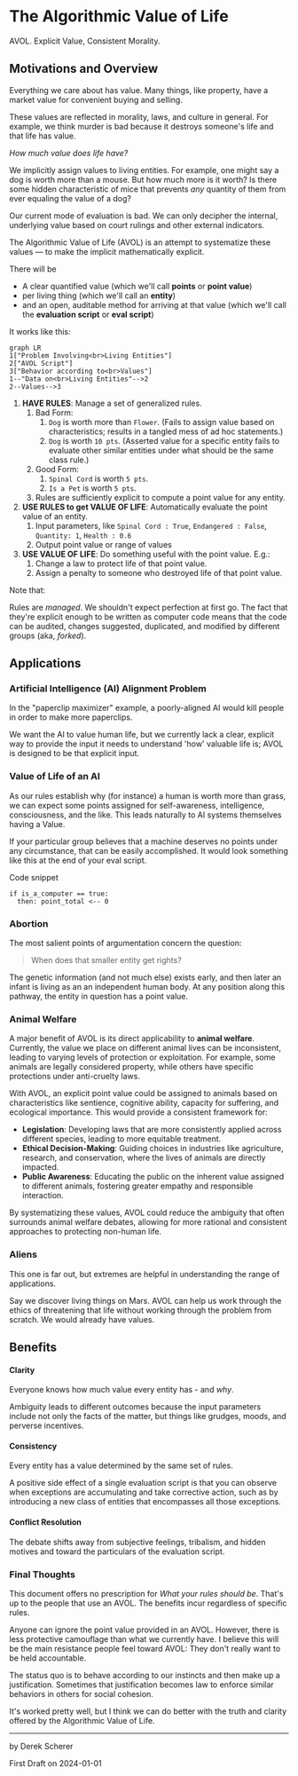 # The Algorithmic Value of Life

AVOL. Explicit Value, Consistent Morality.

## Motivations and Overview

Everything we care about has value. Many things, like property, have a market value for convenient buying and selling.

These values are reflected in morality, laws, and culture in general. For example, we think murder is bad because it destroys someone's life and that life has value.

*How much value does life have?*

We implicitly assign values to living entities. For example, one might say a dog is worth more than a mouse. But how much more is it worth? Is there some hidden characteristic of mice that prevents *any* quantity of them from ever equaling the value of a dog?

Our current mode of evaluation is bad. We can only decipher the internal, underlying value based on court rulings and other external indicators.

The Algorithmic Value of Life (AVOL) is an attempt to systematize these values — to make the implicit mathematically explicit.

There will be
- A clear quantified value (which we'll call **points** or **point value**)
- per living thing (which we'll call an **entity**)
- and an open, auditable method for arriving at that value (which we'll call the **evaluation script** or **eval script**)

It works like this:

```mermaid
graph LR
1["Problem Involving<br>Living Entities"]
2["AVOL Script"]
3["Behavior according to<br>Values"]
1--"Data on<br>Living Entities"-->2
2--Values-->3
````

1. **HAVE RULES**: Manage a set of generalized rules.
	1. Bad Form:
		1. `Dog` is worth more than `Flower`. (Fails to assign value based on characteristics; results in a tangled mess of ad hoc statements.)
		2. `Dog` is worth `10 pts`. (Asserted value for a specific entity fails to evaluate other similar entities under what should be the same class rule.)
	2. Good Form:
		1. `Spinal Cord` is worth `5 pts`.
		2. `Is a Pet` is worth `5 pts`.
	3. Rules are sufficiently explicit to compute a point value for any entity.
2. **USE RULES to get VALUE OF LIFE**: Automatically evaluate the point value of an entity.
	1. Input parameters, like `Spinal Cord : True`, `Endangered : False`, `Quantity: 1`, `Health : 0.6`
	2. Output point value or range of values
3. **USE VALUE OF LIFE**: Do something useful with the point value. E.g.:
	1. Change a law to protect life of that point value.
	2. Assign a penalty to someone who destroyed life of that point value.


Note that:

Rules are *managed*. We shouldn't expect perfection at first go. The fact that they're explicit enough to be written as computer code means that the code can be audited, changes suggested, duplicated, and modified by different groups (aka, *forked*).



## Applications

### Artificial Intelligence (AI) Alignment Problem

In the "paperclip maximizer" example, a poorly-aligned AI would kill people in order to make more paperclips.

We want the AI to value human life, but we currently lack a clear, explicit way to provide the input it needs to understand 'how' valuable life is; AVOL is designed to be that explicit input.

### Value of Life of an AI

As our rules establish why (for instance) a human is worth more than grass, we can expect some points assigned for self-awareness, intelligence, consciousness, and the like. This leads naturally to AI systems themselves having a Value.

If your particular group believes that a machine deserves no points under any circumstance, that can be easily accomplished. It would look something like this at the end of your eval script.

Code snippet

```
if is_a_computer == true:
  then: point_total <-- 0
```

### Abortion

The most salient points of argumentation concern the question:

> When does that smaller entity get rights?

The genetic information (and not much else) exists early, and then later an infant is living as an an independent human body. At any position along this pathway, the entity in question has a point value.

### Animal Welfare

A major benefit of AVOL is its direct applicability to **animal welfare**. Currently, the value we place on different animal lives can be inconsistent, leading to varying levels of protection or exploitation. For example, some animals are legally considered property, while others have specific protections under anti-cruelty laws.

With AVOL, an explicit point value could be assigned to animals based on characteristics like sentience, cognitive ability, capacity for suffering, and ecological importance. This would provide a consistent framework for:

- **Legislation**: Developing laws that are more consistently applied across different species, leading to more equitable treatment.
- **Ethical Decision-Making**: Guiding choices in industries like agriculture, research, and conservation, where the lives of animals are directly impacted.
- **Public Awareness**: Educating the public on the inherent value assigned to different animals, fostering greater empathy and responsible interaction.

By systematizing these values, AVOL could reduce the ambiguity that often surrounds animal welfare debates, allowing for more rational and consistent approaches to protecting non-human life.

### Aliens

This one is far out, but extremes are helpful in understanding the range of applications.

Say we discover living things on Mars. AVOL can help us work through the ethics of threatening that life without working through the problem from scratch. We would already have values.


## Benefits

#### Clarity

Everyone knows how much value every entity has - and _why_.

Ambiguity leads to different outcomes because the input parameters include not only the facts of the matter, but things like grudges, moods, and perverse incentives.

#### Consistency

Every entity has a value determined by the same set of rules.

A positive side effect of a single evaluation script is that you can observe when exceptions are accumulating and take corrective action, such as by introducing a new class of entities that encompasses all those exceptions.

#### Conflict Resolution

The debate shifts away from subjective feelings, tribalism, and hidden motives and toward the particulars of the evaluation script.


### Final Thoughts

This document offers no prescription for _What your rules should be_. That's up to the people that use an AVOL. The benefits incur regardless of specific rules.

Anyone can ignore the point value provided in an AVOL. However, there is less protective camouflage than what we currently have. I believe this will be the main resistance people feel toward AVOL: They don't really want to be held accountable.

The status quo is to behave according to our instincts and then make up a justification. Sometimes that justification becomes law to enforce similar behaviors in others for social cohesion.

It's worked pretty well, but I think we can do better with the truth and clarity offered by the Algorithmic Value of Life.

---
by Derek Scherer

First Draft on 2024-01-01
